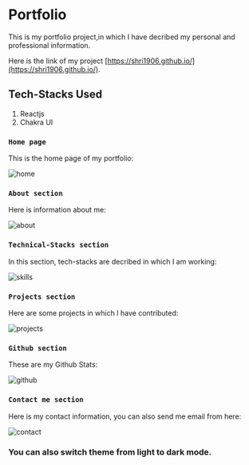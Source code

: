 # Portfolio

This is my portfolio project,in which I have decribed my personal and professional information.


Here is the link of my project [https://shri1906.github.io/](https://shri1906.github.io/).

## Tech-Stacks Used

1. Reactjs 
2. Chakra UI

### `Home page`

This is the home page of my portfolio:

![home](https://github.com/shri1906/shri1906.github.io/assets/154861934/de6a7a83-97c3-4253-a59c-9ef7369b3cb4)


### `About section`

Here is information about me:

![about](https://github.com/shri1906/shri1906.github.io/assets/154861934/8c6b0cc3-f8cc-48bc-b032-ddfdf7cb9068)


### `Technical-Stacks section`

In this section, tech-stacks are decribed in which I am working:


![skills](https://github.com/shri1906/shri1906.github.io/assets/154861934/98189fdc-2730-44f2-a8bf-0d90aea2c8b2)


### `Projects section`

Here are some projects in which I have contributed:

![projects](https://github.com/shri1906/shri1906.github.io/assets/154861934/b7d1438a-5aed-46d8-bfbd-02541aed147f)



### `Github section`

These are my Github Stats:


![github](https://github.com/shri1906/shri1906.github.io/assets/154861934/ceaae21d-0605-4217-a9f1-65c1f96413c6)


### `Contact me section`

Here is my contact information, you can also send me email from here:


![contact](https://github.com/shri1906/shri1906.github.io/assets/154861934/c1589c52-4dd1-4def-b9c6-8e26163b26b8)


### You can also switch theme from light to dark mode.


